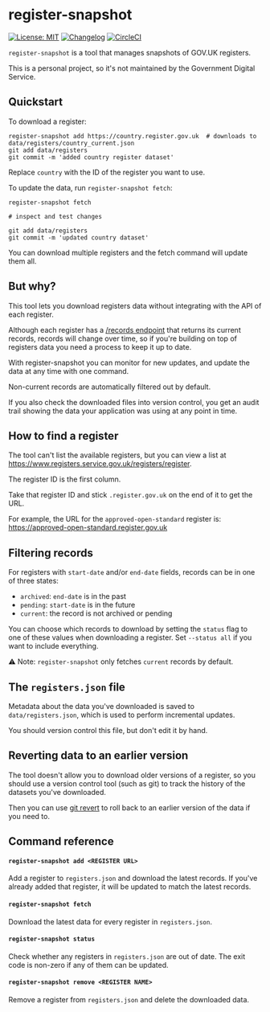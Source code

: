# register-snapshot
[![License: MIT](https://img.shields.io/badge/License-MIT-yellow.svg)](https://opensource.org/licenses/MIT)
[![Changelog](https://img.shields.io/badge/Changelog-unreleased-yellow.svg)](CHANGELOG.md)
[![CircleCI](https://circleci.com/gh/MatMoore/register-snapshot.svg?style=shield)](https://circleci.com/gh/MatMoore/register-snapshot)

`register-snapshot` is a tool that manages snapshots of GOV.UK registers.

This is a personal project, so it's not maintained by the Government Digital Service.

## Quickstart
To download a register:

```
register-snapshot add https://country.register.gov.uk  # downloads to data/registers/country_current.json
git add data/registers
git commit -m 'added country register dataset'
```

Replace `country` with the ID of the register you want to use.

To update the data, run `register-snapshot fetch`:

```
register-snapshot fetch

# inspect and test changes

git add data/registers
git commit -m 'updated country dataset'
```

You can download multiple registers and the fetch command will update them all.

## But why?
This tool lets you download registers data without integrating with the API of each register.

Although each register has a [/records endpoint](https://docs.registers.service.gov.uk/api_reference/get_records) that returns its current records, records will change over time, so if you're building on top of registers data you need a process to keep it up to date.

With register-snapshot you can monitor for new updates, and update the data at any time with one command.

Non-current records are automatically filtered out by default.

If you also check the downloaded files into version control, you get an audit trail showing the data your application was using at any point in time.

## How to find a register
The tool can't list the available registers, but you can view a list at https://www.registers.service.gov.uk/registers/register.

The register ID is the first column.

Take that register ID and stick `.register.gov.uk` on the end of it to get the URL.

For example, the URL for the `approved-open-standard` register is: https://approved-open-standard.register.gov.uk

## Filtering records
For registers with `start-date` and/or `end-date` fields, records can be in one of three states:

- `archived`: `end-date` is in the past
- `pending`: `start-date` is in the future
- `current`: the record is not archived or pending

You can choose which records to download by setting the `status` flag to one of these values when downloading a register. Set `--status all` if you want to include everything.

⚠️ Note: `register-snapshot` only fetches `current` records by default.

## The `registers.json` file
Metadata about the data you've downloaded is saved to `data/registers.json`, which is used to perform incremental updates.

You should version control this file, but don't edit it by hand.

## Reverting data to an earlier version
The tool doesn't allow you to download older versions of a register, so you should use a version control tool (such as git) to track the history of the datasets you've downloaded.

Then you can use [git revert](https://git-scm.com/docs/git-revert) to roll back to an earlier version of the data if you need to.

## Command reference

#### `register-snapshot add <REGISTER URL>`

Add a register to `registers.json` and download the latest records.
If you've already added that register, it will be updated to match the latest records.

#### `register-snapshot fetch`

Download the latest data for every register in `registers.json`.

#### `register-snapshot status`

Check whether any registers in `registers.json` are out of date. The exit code is non-zero if any of them can be updated.

#### `register-snapshot remove <REGISTER NAME>`

Remove a register from `registers.json` and delete the downloaded data.